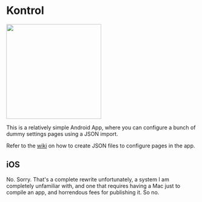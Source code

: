 # Kontrol

<p align="start">
    <a href="https://play.google.com/store/apps/details?id=de.theaninova.kontrol" target="_blank" rel="noopener">
        <img src="https://cdn.rawgit.com/steverichey/google-play-badge-svg/master/img/en_get.svg" width="250px">
    </a>
</p>

This is a relatively simple Android App, where you can configure a bunch of dummy settings pages using a JSON import.

Refer to the [wiki](https://github.com/Theaninova/Kontrol/wiki/JSON-Schema) on how to create JSON files to configure pages in the app.

## iOS

No. Sorry. That's a complete rewrite unfortunately, a system I am completely unfamiliar with, and one that requires having a Mac just to compile an app, and horrendous fees for publishing it. So no.

